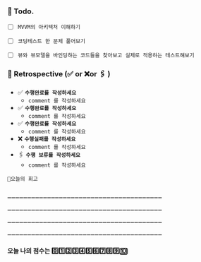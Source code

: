 ### 📌 Todo.

- [ ] `MVVM의 아키텍처 이해하기`
- [ ] `코딩테스트 한 문제 풀어보기`
- [ ] `뷰와 뷰모델을 바인딩하는 코드들을 찾아보고 실제로 적용하는 테스트해보기`


### 🧐 Retrospective (✅ or ❌or 🖇 ) 

- ✅  **`수행완료를 작성하세요`**
   - `comment 를 작성하세요`
- ✅  **`수행완료를 작성하세요`**
   - `comment 를 작성하세요`
- ✅  **`수행완료를 작성하세요`**
   - `comment 를 작성하세요`
- ❌   **`수행실패를 작성하세요`**
   - `comment 를 작성하세요`
- 🖇   **`수행 보류를 작성하세요`**
   - `comment 를 작성하세요`

```회고
💬오늘의 회고


➖➖➖➖➖➖➖➖➖➖➖➖➖➖➖➖➖➖➖➖➖➖➖➖➖➖➖➖➖➖➖➖➖➖➖➖➖➖➖

➖➖➖➖➖➖➖➖➖➖➖➖➖➖➖➖➖➖➖➖➖➖➖➖➖➖➖➖➖➖➖➖➖➖➖➖➖➖➖

➖➖➖➖➖➖➖➖➖➖➖➖➖➖➖➖➖➖➖➖➖➖➖➖➖➖➖➖➖➖➖➖➖➖➖➖➖➖➖

➖➖➖➖➖➖➖➖➖➖➖➖➖➖➖➖➖➖➖➖➖➖➖➖➖➖➖➖➖➖➖➖➖➖➖➖➖➖➖
```

#### 오늘 나의 점수는  0️⃣1️⃣2️⃣3️⃣4️⃣5️⃣6️⃣7️⃣8️⃣9️⃣🔟

